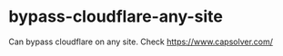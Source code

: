 # bypass-cloudflare-any-site
Can bypass cloudflare on any site. Check https://www.capsolver.com/ 











                                                                                                                 